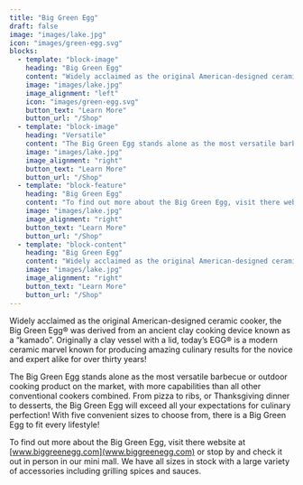 ```yaml
---
title: "Big Green Egg"
draft: false
image: "images/lake.jpg"
icon: "images/green-egg.svg"
blocks:
  - template: "block-image"
    heading: "Big Green Egg"
    content: "Widely acclaimed as the original American-designed ceramic cooker, the Big Green Egg® was derived from an ancient clay cooking device known as a “kamado”. Originally a clay vessel with a lid, today’s EGG® is a modern ceramic marvel known for producing amazing culinary results for the novice and expert alike for over thirty years!"
    image: "images/lake.jpg"
    image_alignment: "left"
    icon: "images/green-egg.svg"
    button_text: "Learn More"
    button_url: "/Shop"
  - template: "block-image"
    heading: "Versatile"
    content: "The Big Green Egg stands alone as the most versatile barbecue or outdoor cooking product on the market, with more capabilities than all other conventional cookers combined. From pizza to ribs, or Thanksgiving dinner to desserts, the Big Green Egg will exceed all your expectations for culinary perfection! With five convenient sizes to choose from, there is a Big Green Egg to fit every lifestyle!"
    image: "images/lake.jpg"
    image_alignment: "right"
    button_text: "Learn More"
    button_url: "/Shop"
  - template: "block-feature"
    heading: "Big Green Egg"
    content: "To find out more about the Big Green Egg, visit there website at www.biggreenegg.com or stop by and check it out in person in our mini mall.  We have all sizes in stock with a large variety of accessories including grilling spices and sauces."
    image: "images/lake.jpg"
    image_alignment: "right"
    button_text: "Learn More"
    button_url: "/Shop"
  - template: "block-content"
    heading: "Big Green Egg"
    content: "Widely acclaimed as the original American-designed ceramic cooker, the Big Green Egg® was derived from an ancient clay cooking device known as a “kamado”. Originally a clay vessel with a lid, today’s EGG® is a modern ceramic marvel known for producing amazing culinary results for the novice and expert alike for over thirty years!"
    image: "images/lake.jpg"
    image_alignment: "right"
    button_text: "Learn More"
    button_url: "/Shop"
---
```

Widely acclaimed as the original American-designed ceramic cooker, the Big Green Egg® was derived from an ancient clay cooking device known as a “kamado”. Originally a clay vessel with a lid, today’s EGG® is a modern ceramic marvel known for producing amazing culinary results for the novice and expert alike for over thirty years!

The Big Green Egg stands alone as the most versatile barbecue or outdoor cooking product on the market, with more capabilities than all other conventional cookers combined. From pizza to ribs, or Thanksgiving dinner to desserts, the Big Green Egg will exceed all your expectations for culinary perfection! With five convenient sizes to choose from, there is a Big Green Egg to fit every lifestyle!

To find out more about the Big Green Egg, visit there website at [www.biggreenegg.com](www.biggreenegg.com) or stop by and check it out in person in our mini mall.  We have all sizes in stock with a large variety of accessories including grilling spices and sauces.